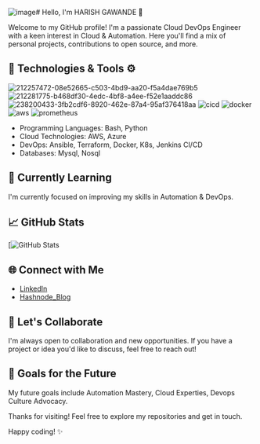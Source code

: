 ![image](https://github.com/HarishGawande/HarishGawande/assets/146774626/e1a3bdca-aeae-48af-bcc8-2cdd386ae33f)# Hello, I'm HARISH GAWANDE 👋

Welcome to my GitHub profile! I'm a passionate Cloud DevOps Engineer with a keen interest in Cloud & Automation. Here you'll find a mix of personal projects, contributions to open source, and more.

## 🔧 Technologies & Tools ⚙️
![212257472-08e52665-c503-4bd9-aa20-f5a4dae769b5](https://github.com/HarishGawande/HarishGawande/assets/146774626/3b943f5a-ae06-4df6-8ac1-c411f4faf5f1)
![212281775-b468df30-4edc-4bf8-a4ee-f52e1aaddc86](https://github.com/HarishGawande/HarishGawande/assets/146774626/1246c0de-26ae-432d-94ee-4573f370ec50)
![238200433-3fb2cdf6-8920-462e-87a4-95af376418aa](https://github.com/HarishGawande/HarishGawande/assets/146774626/0826411f-b459-4d66-bdb4-9f7a7d2bfd1c)
![cicd](https://github.com/HarishGawande/HarishGawande/assets/146774626/8bcd372e-e93a-4d0a-a466-760c7deb400c)
![docker](https://github.com/HarishGawande/HarishGawande/assets/146774626/0fdc5783-deb6-4447-9bdd-a4085795120c)
![aws](https://github.com/HarishGawande/HarishGawande/assets/146774626/b54784b4-ec65-496d-bf91-1ac0d40249c1)
![prometheus](https://github.com/HarishGawande/HarishGawande/assets/146774626/5f52de48-be3e-45c6-bdb4-ad3cb8199e74)

- Programming Languages: Bash, Python
- Cloud Technologies: AWS, Azure
- DevOps: Ansible, Terraform, Docker, K8s, Jenkins CI/CD 
- Databases: Mysql, Nosql

## 🌱 Currently Learning

I'm currently focused on improving my skills in Automation & DevOps.

## 📈 GitHub Stats

[![ GitHub Stats ](https://github.com/HarishGawande)

## 🌐 Connect with Me

- [ LinkedIn ](https://www.linkedin.com/in/harish-gawande-1211h09/)
- [ Hashnode_Blog ](https://harishgawande.hashnode.dev/?source=top_nav_blog_home)

## 🤝 Let's Collaborate

I'm always open to collaboration and new opportunities. If you have a project or idea you'd like to discuss, feel free to reach out!

## 🎯 Goals for the Future

My future goals include Automation Mastery, Cloud Experties, Devops Culture Advocacy.

Thanks for visiting! Feel free to explore my repositories and get in touch.

Happy coding! ✨


<!---
HarishGawande/HarishGawande is a ✨ special ✨ repository because its `README.md` (this file) appears on your GitHub profile.
You can click the Preview link to take a look at your changes.
--->
